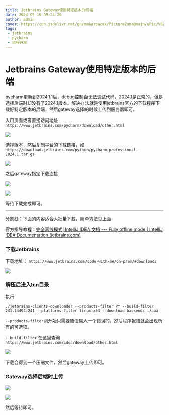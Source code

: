 ```yaml
---
title: Jetbrains Gateway使用特定版本的后端
date: 2024-05-10 09:24:26
author: admin
cover: https://cdn.jsdelivr.net/gh/makaspacex/PictureZone@main/uPic/VBZH0E.png
tags: 
 - jetbrains
 - pycharm
 - 远程开发
---
```

# Jetbrains Gateway使用特定版本的后端

pycharm更新到2024.1.1后，debug控制台无法调试代码，2024.1是正常的。但是选择后端时却没有了2024.1版本。解决办法就是使用jetbrains官方的下载程序下载好特定版本的后端，然后gateway选择的时候上传到服务器即可。

入口页面或者直接访问地址 `https://www.jetbrains.com/pycharm/download/other.html`

![](https://cdn.jsdelivr.net/gh/makaspacex/PictureZone@main/uPic/RbOTP6.png)

选择版本，然后复制平台的下载链接，如 `https://download.jetbrains.com/python/pycharm-professional-2024.1.tar.gz`

![](https://cdn.jsdelivr.net/gh/makaspacex/PictureZone@main/uPic/ZN6G1v.jpg)

之后gateway指定下载连接

![](https://cdn.jsdelivr.net/gh/makaspacex/PictureZone@main/uPic/DR4OTA.png)

![](https://cdn.jsdelivr.net/gh/makaspacex/PictureZone@main/uPic/Bi288l.png)


等待下载完成即可。


---

分割线：下面的内容适合大批量下载，简单方法见上面


官方指导教程：[完全离线模式| IntelliJ IDEA 文档 --- Fully offline mode | IntelliJ IDEA Documentation (jetbrains.com)](https://www.jetbrains.com/help/idea/fully-offline-mode.html)


### 下载Jetbrains

下载地址： `https://www.jetbrains.com/code-with-me/on-prem/#downloads`

![](https://cdn.jsdelivr.net/gh/makaspacex/PictureZone@main/uPic/xYIRsg.png)


### 解压后进入bin目录

执行

```
./jetbrains-clients-downloader --products-filter PY --build-filter 241.14494.241 --platforms-filter linux-x64 --download-backends ./aaa

```


`--products-filter`刚开始只需要随便输入一个错误的，然后程序报错就会出现所有的可选项。

`--build-filter` 在这里查询 `https://www.jetbrains.com/idea/download/other.html`

![](https://cdn.jsdelivr.net/gh/makaspacex/PictureZone@main/uPic/4rQwkn.png)


下载会得到一个压缩文件，然后gateway上传即可。


### Gateway选择后端时上传

![](https://cdn.jsdelivr.net/gh/makaspacex/PictureZone@main/uPic/DR4OTA.png)

![](https://cdn.jsdelivr.net/gh/makaspacex/PictureZone@main/uPic/ryTELd.png)


然后等待即可。